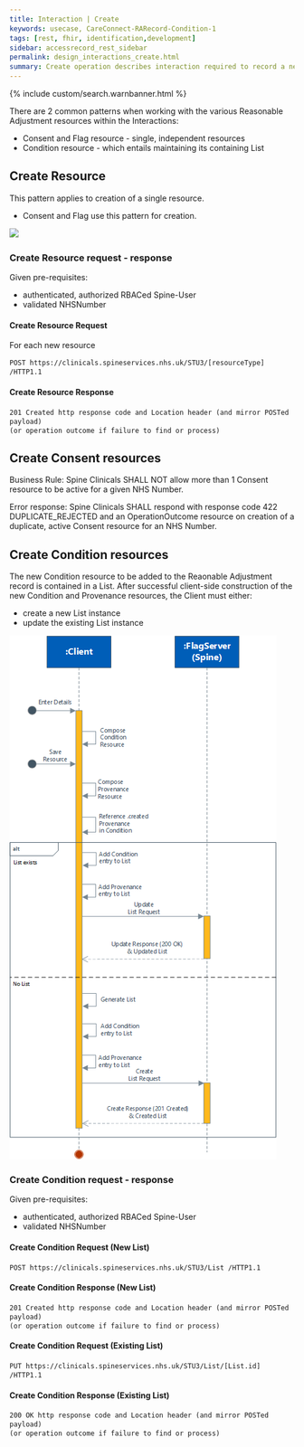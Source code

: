 ```yaml
---
title: Interaction | Create
keywords: usecase, CareConnect-RARecord-Condition-1
tags: [rest, fhir, identification,development]
sidebar: accessrecord_rest_sidebar
permalink: design_interactions_create.html
summary: Create operation describes interaction required to record a new Reasonable Adjustment Flag, an Adjustment or an Impairment on Spine via the FHIR&reg; Reasonable Adjustments API
---
```

{% include custom/search.warnbanner.html %}

There are 2 common patterns when working with the various Reasonable Adjustment resources within the Interactions:
* Consent and Flag resource - single, independent resources
* Condition resource - which entails maintaining its containing List


## Create Resource ##

This pattern applies to creation of a single resource.
* Consent and Flag use this pattern for creation.

<img src="images/sequenceDiagrams/CreateResource.png">

### Create Resource request - response ###

Given pre-requisites:
- authenticated, authorized RBACed Spine-User
- validated NHSNumber

#### Create Resource Request  ####

For each new resource 
``` http
POST https://clinicals.spineservices.nhs.uk/STU3/[resourceType] /HTTP1.1
```

#### Create Resource Response  ####

``` http
201 Created http response code and Location header (and mirror POSTed payload)  
(or operation outcome if failure to find or process)
```

## Create Consent resources ##

Business Rule: Spine Clinicals SHALL NOT allow more than 1 Consent resource to be active for a given NHS Number.

Error response: Spine Clinicals SHALL respond with response code 422 DUPLICATE_REJECTED and an OperationOutcome resource on creation of a duplicate, active Consent resource for an NHS Number.

## Create Condition resources ##

The new Condition resource to be added to the Reaonable Adjustment record is contained in a List.
After successful client-side construction of the new Condition and Provenance resources, the Client must either:
* create a new List instance
* update the existing List instance


<img src="images/sequenceDiagrams/CreateListCondition.png" style="max-height: 927px">

### Create Condition request - response ###

Given pre-requisites:
- authenticated, authorized RBACed Spine-User
- validated NHSNumber

#### Create Condition Request (New List) ####

``` http
POST https://clinicals.spineservices.nhs.uk/STU3/List /HTTP1.1
```

#### Create Condition Response (New List) ####

``` http
201 Created http response code and Location header (and mirror POSTed payload)  
(or operation outcome if failure to find or process)
```

#### Create Condition Request (Existing List) ####

``` http
PUT https://clinicals.spineservices.nhs.uk/STU3/List/[List.id] /HTTP1.1
```

#### Create Condition Response (Existing List) ####

``` http
200 OK http response code and Location header (and mirror POSTed payload)  
(or operation outcome if failure to find or process)
```
